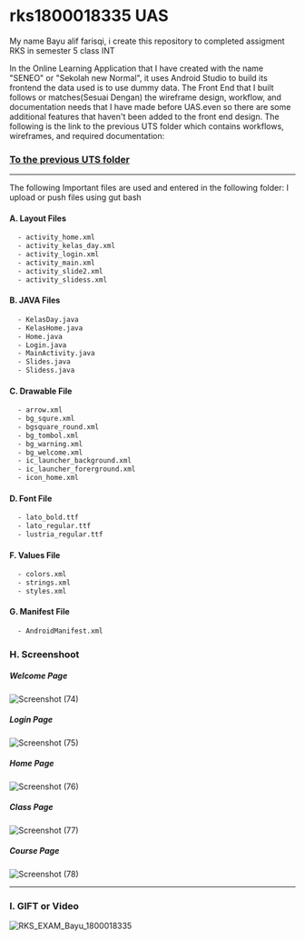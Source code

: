 # rks1800018335 UAS
My name Bayu alif farisqi, i create this repository to completed assigment RKS in semester 5 class INT

In the Online Learning Application that I have created with the name "SENEO" or "Sekolah new Normal", it uses Android Studio to build its frontend the data used
is to use dummy data.
The Front End that I built follows or matches(Sesuai Dengan) the wireframe design, workflow, and documentation needs that I have made before UAS.even so there are some additional features that haven't been added to the front end design.
The following is the link to the previous UTS folder which contains workflows, wireframes, and required documentation:

### [To the previous UTS folder](https://drive.google.com/drive/folders/10umITYlThlMVJmQqVuqLJvu9zLcYRp3V)
***
The following Important files are used and entered in the following folder:
I upload or push files using gut bash

####  A. Layout Files 
```sh
  - activity_home.xml
  - activity_kelas_day.xml
  - activity_login.xml
  - activity_main.xml
  - activity_slide2.xml
  - activity_slidess.xml
```

#### B. JAVA Files
```sh
  - KelasDay.java
  - KelasHome.java
  - Home.java
  - Login.java
  - MainActivity.java
  - Slides.java
  - Slidess.java
```
#### C. Drawable File
```sh
  - arrow.xml
  - bg_squre.xml
  - bgsquare_round.xml
  - bg_tombol.xml
  - bg_warning.xml
  - bg_welcome.xml
  - ic_launcher_background.xml
  - ic_launcher_forerground.xml
  - icon_home.xml
```
#### D. Font File
```sh
  - lato_bold.ttf
  - lato_regular.ttf
  - lustria_regular.ttf
```
#### F. Values File
```sh
  - colors.xml
  - strings.xml
  - styles.xml
```

#### G. Manifest File
```sh
  - AndroidManifest.xml
```

### H. Screenshoot

  ##### Welcome Page
  ![Screenshot (74)](https://user-images.githubusercontent.com/48192376/106550415-ab898f80-6545-11eb-922b-87518c8b5228.png)

  ##### Login Page
  ![Screenshot (75)](https://user-images.githubusercontent.com/48192376/106550420-ae848000-6545-11eb-9fca-f2a3761a463a.png)

  ##### Home Page
  ![Screenshot (76)](https://user-images.githubusercontent.com/48192376/106550428-afb5ad00-6545-11eb-82f7-605659158bd2.png)

  ##### Class Page
  ![Screenshot (77)](https://user-images.githubusercontent.com/48192376/106550433-b17f7080-6545-11eb-8d46-08012e52592a.png)
  
  ##### Course Page
  ![Screenshot (78)](https://user-images.githubusercontent.com/48192376/106550440-b2b09d80-6545-11eb-9260-f01068bc6c3e.png)

***
### I. GIFT or Video
  ![RKS_EXAM_Bayu_1800018335](https://user-images.githubusercontent.com/48192376/106552694-5d2abf80-654a-11eb-9db8-c0385d148f75.gif)
